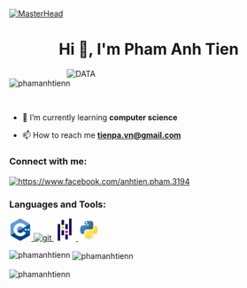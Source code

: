 [![MasterHead](https://media.licdn.com/dms/image/C4D12AQESj72-s5gEKg/article-cover_image-shrink_720_1280/0/1626753867110?e=2147483647&v=beta&t=JOALVxWjySgR37iCdRMhNGmpCyYYDXlPdWk212JXdII)](https://rishavchanda.io)
<h1 align="center">Hi 👋, I'm Pham Anh Tien</h1>
<img align="right" alt="DATA" width="400" src="https://miro.medium.com/v2/resize:fit:1400/1*ei_Ce5ZqUHkhF9N1oku3Hg.gif">

<p align="left"> <img src="https://komarev.com/ghpvc/?username=phamanhtienn&label=Profile%20views&color=0e75b6&style=flat" alt="phamanhtienn" /> </p>

<p align="left"> <a href="https://twitter.com/" target="blank"><img src="" alt="" /></a> </p>

- 🌱 I’m currently learning **computer science**

- 📫 How to reach me **tienpa.vn@gmail.com**

<h3 align="left">Connect with me:</h3>
<p align="left">
<a href="https://fb.com/https://www.facebook.com/anhtien.pham.3194" target="blank"><img align="center" src="https://raw.githubusercontent.com/rahuldkjain/github-profile-readme-generator/master/src/images/icons/Social/facebook.svg" alt="https://www.facebook.com/anhtien.pham.3194" height="30" width="40" /></a>
</p>

<h3 align="left">Languages and Tools:</h3>
<p align="left"> <a href="https://www.w3schools.com/cpp/" target="_blank" rel="noreferrer"> <img src="https://raw.githubusercontent.com/devicons/devicon/master/icons/cplusplus/cplusplus-original.svg" alt="cplusplus" width="40" height="40"/> </a> <a href="https://git-scm.com/" target="_blank" rel="noreferrer"> <img src="https://www.vectorlogo.zone/logos/git-scm/git-scm-icon.svg" alt="git" width="40" height="40"/> </a> <a href="https://pandas.pydata.org/" target="_blank" rel="noreferrer"> <img src="https://raw.githubusercontent.com/devicons/devicon/2ae2a900d2f041da66e950e4d48052658d850630/icons/pandas/pandas-original.svg" alt="pandas" width="40" height="40"/> </a> <a href="https://www.python.org" target="_blank" rel="noreferrer"> <img src="https://raw.githubusercontent.com/devicons/devicon/master/icons/python/python-original.svg" alt="python" width="40" height="40"/> </a> </p>

<p><img align="left" src="https://github-readme-stats.vercel.app/api/top-langs?username=phamanhtienn&show_icons=true&theme=radical&locale=en&layout=compact" alt="phamanhtienn" /></p>

<p>&nbsp;<img align="center" src="https://github-readme-stats.vercel.app/api?username=phamanhtienn&show_icons=true&theme=radical&locale=en" alt="phamanhtienn" /></p>

<p><img align="center" src="https://github-readme-streak-stats.herokuapp.com/?user=phamanhtienn&theme=radical&" alt="phamanhtienn" /></p>
